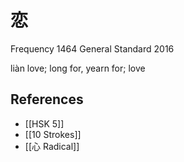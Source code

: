 # 恋
Frequency 1464
General Standard 2016

liàn
love; long for, yearn for; love

## References
- [[HSK 5]]
- [[10 Strokes]]
- [[心 Radical]]